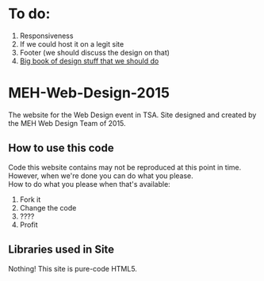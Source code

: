 # To do:

1. Responsiveness
2. If we could host it on a legit site
3. Footer (we should discuss the design on that)
4. [Big book of design stuff that we should do](http://pastebin.com/XTF9yJsB)

# MEH-Web-Design-2015

The website for the Web Design event in TSA. Site designed and created by the MEH Web Design Team of 2015.

## How to use this code

Code this website contains may not be reproduced at this point in time. However, when we're done you can do what you please.<br>
How to do what you please when that's available:

1. Fork it
2. Change the code
3. ????
4. Profit

## Libraries used in Site

Nothing! This site is pure-code HTML5.
